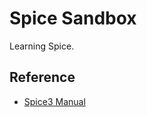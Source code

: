 # Spice Sandbox

Learning Spice.

## Reference

 * [Spice3 Manual](http://fides.fe.uni-lj.si/spice/download/spice3_manual.pdf)
